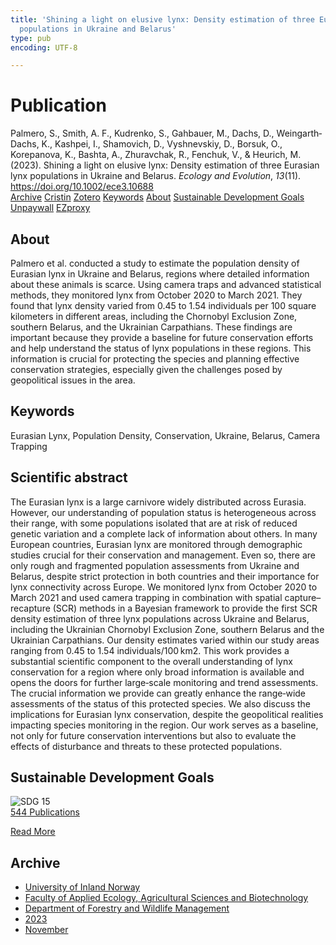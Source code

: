 ```yaml
---
title: 'Shining a light on elusive lynx: Density estimation of three Eurasian lynx
  populations in Ukraine and Belarus'
type: pub
encoding: UTF-8

---
```

<h1>Publication</h1>
<article id="csl-bib-container-MR65EHY4" class="csl-bib-container">
  <div class="csl-bib-body"> <div class="csl-entry">Palmero, S., Smith, A. F., Kudrenko, S., Gahbauer, M., Dachs, D., Weingarth‐Dachs, K., Kashpei, I., Shamovich, D., Vyshnevskiy, D., Borsuk, O., Korepanova, K., Bashta, A., Zhuravchak, R., Fenchuk, V., &#38; Heurich, M. (2023). Shining a light on elusive lynx: Density estimation of three Eurasian lynx populations in Ukraine and Belarus. <i>Ecology and Evolution</i>, <i>13</i>(11). <a href="https://doi.org/10.1002/ece3.10688">https://doi.org/10.1002/ece3.10688</a></div> </div>
  <div class="csl-bib-buttons">
    <a href="#taxonomy-article-MR65EHY4" alt="archive" class="csl-bib-button">Archive</a>
    <a href="https://app.cristin.no/results/show.jsf?id=2203984" alt="Cristin" class="csl-bib-button">Cristin</a>
    <a href="http://zotero.org/groups/5881554/items/MR65EHY4" alt="Zotero" class="csl-bib-button">Zotero</a>
    <a href="#keywords-article-MR65EHY4" alt="keywords" class="csl-bib-button">Keywords</a>
    <a href="#about-article-MR65EHY4" alt="about_pub" class="csl-bib-button">About</a>
    <a href="#sdg-article-MR65EHY4" alt="sdg" class="csl-bib-button">Sustainable Development Goals</a>
    <a href="https://onlinelibrary.wiley.com/doi/pdfdirect/10.1002/ece3.10688" alt="Unpaywall" class="csl-bib-button">Unpaywall</a>
    <a href="https://onlinelibrary.wiley.com/doi/pdfdirect/10.1002/ece3.10688" alt="EZproxy" class="csl-bib-button">EZproxy</a>
  </div>
  <div id="csl-bib-meta-container-MR65EHY4"></div>
</article>
<div id="csl-bib-meta-MR65EHY4" class="csl-bib-meta">
  <article id="about-article-MR65EHY4" class="about_pub-article">
    <h1>About</h1>
    Palmero et al. conducted a study to estimate the population density of Eurasian lynx in Ukraine and Belarus, regions where detailed information about these animals is scarce. Using camera traps and advanced statistical methods, they monitored lynx from October 2020 to March 2021. They found that lynx density varied from 0.45 to 1.54 individuals per 100 square kilometers in different areas, including the Chornobyl Exclusion Zone, southern Belarus, and the Ukrainian Carpathians. These findings are important because they provide a baseline for future conservation efforts and help understand the status of lynx populations in these regions. This information is crucial for protecting the species and planning effective conservation strategies, especially given the challenges posed by geopolitical issues in the area.
  </article>
  <article id="keywords-article-MR65EHY4" class="keywords-article">
    <h1>Keywords</h1>
    Eurasian Lynx, Population Density, Conservation, Ukraine, Belarus, Camera Trapping
  </article>
  <article id="abstract-article-MR65EHY4" class="abstract-article">
    <h1>Scientific abstract</h1>
    The Eurasian lynx is a large carnivore widely distributed across Eurasia. However, our understanding of population status is heterogeneous across their range, with some populations isolated that are at risk of reduced genetic variation and a complete lack of information about others. In many European countries, Eurasian lynx are monitored through demographic studies crucial for their conservation and management. Even so, there are only rough and fragmented population assessments from Ukraine and Belarus, despite strict protection in both countries and their importance for lynx connectivity across Europe. We monitored lynx from October 2020 to March 2021 and used camera trapping in combination with spatial capture–recapture (SCR) methods in a Bayesian framework to provide the first SCR density estimation of three lynx populations across Ukraine and Belarus, including the Ukrainian Chornobyl Exclusion Zone, southern Belarus and the Ukrainian Carpathians. Our density estimates varied within our study areas ranging from 0.45 to 1.54 individuals/100 km2. This work provides a substantial scientific component to the overall understanding of lynx conservation for a region where only broad information is available and opens the doors for further large‐scale monitoring and trend assessments. The crucial information we provide can greatly enhance the range‐wide assessments of the status of this protected species. We also discuss the implications for Eurasian lynx conservation, despite the geopolitical realities impacting species monitoring in the region. Our work serves as a baseline, not only for future conservation interventions but also to evaluate the effects of disturbance and threats to these protected populations.
  </article>
  <article id="sdg-article-MR65EHY4" class="sdg-article">
    <h1>Sustainable Development Goals</h1>
    <div class="sdg-container"><div id="sdg15" class="sdg">
        <img src="{{< params subfolder >}}images/sdg/sdg15_en.png" class="image" alt="SDG 15">
        <div class="sdg-overlay">
          <a href="{{< params subfolder >}}en/archive/?sdg=15#archive" class="sdg-publication-count"><span>544</span> Publications</a>
          <p><a href="https://sdgs.un.org/goals/goal15" class="sdg-read-more">Read More</a></p>
        </div>
      </div></div>
  </article>
  <article id="taxonomy-article-MR65EHY4" class="taxonomy-article">
    <h1>Archive</h1>
    <ul>
      <li><a href="{{< params subfolder >}}en/archive/?key=3DCRN523">University of Inland Norway</a></li>
      <li><a href="{{< params subfolder >}}en/archive/?key=T77LXH6D">Faculty of Applied Ecology, Agricultural Sciences and Biotechnology</a></li>
      <li><a href="{{< params subfolder >}}en/archive/?key=7TRARPE3">Department of Forestry and Wildlife Management</a></li>
      <li><a href="{{< params subfolder >}}en/archive/?key=WXLLSUEU">2023</a></li>
      <li><a href="{{< params subfolder >}}en/archive/?key=BJN2DJT2">November</a></li>
    </ul>
  </article>
</div>
